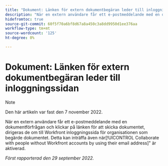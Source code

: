 ```yaml
---
title: "Dokument: Länken för extern dokumentbegäran leder till inloggningssidan"
description: "När en extern användare får ett e-postmeddelande med en dokumentförfrågan och klickar på länken för att skicka dokumentet, dirigeras de om till Workfront inloggningssida för organisationen som begärde dokumentet. Detta kan inträffa även när Samarbeta med personer utan Workfront-konton genom att använda deras e-postadresssysteminställning är aktiverad."
hidefromtoc: true
source-git-commit: 60f5f70a6bf8d67a8a450c3a8dd9950d1ee376aa
workflow-type: tm+mt
source-wordcount: '125'
ht-degree: 0%

---
```



# Dokument: Länken för extern dokumentbegäran leder till inloggningssidan

<!--This article is on the WF and WFP TOCs-->

>[!NOTE]
>
>Den här artikeln var fast den 7 november 2022.

När en extern användare får ett e-postmeddelande med en dokumentförfrågan och klickar på länken för att skicka dokumentet, dirigeras de om till Workfront inloggningssida för organisationen som begärde dokumentet. Detta kan inträffa även när[!UICONTROL Collaborate with people without Workfront accounts by using their email address]&quot; är aktiverad.

_Först rapporterad den 29 september 2022._

